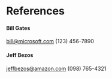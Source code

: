 # References

#### Bill Gates
bill@microsoft.com
(123) 456-7890

#### Jeff Bezos
jeffbezos@amazon.com
(098) 765-4321
